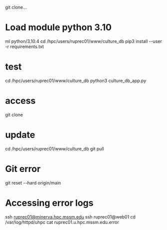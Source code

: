 git clone...
# Load module python 3.10
ml python/3.10.4
cd /hpc/users/ruprec01/www/culture_db
pip3 install --user -r requirements.txt

# test 
cd /hpc/users/ruprec01/www/culture_db
python3 culture_db_app.py

# access
git clone 

# update
cd /hpc/users/ruprec01/www/culture_db
git pull

# Git error 
git reset --hard origin/main

# Accessing error logs
ssh ruprec01@minerva.hpc.mssm.edu
ssh ruprec01@web01
cd /var/log/httpd/uhpc
cat ruprec01.u.hpc.mssm.edu.error

